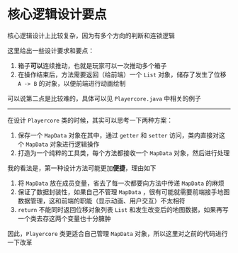 # 核心逻辑设计要点

核心逻辑设计上比较复杂，因为有多个方向的判断和连锁逻辑

这里给出一些设计要求和要点：

1. 箱子**可以**连续推动，也就是玩家可以一次推动多个箱子
2. 在操作结束后，方法需要返回（给前端）一个 `List` 对象，储存了发生了位移 `A -> B` 的对象，以便前端进行动画绘制

可以说第二点是比较难的，具体可以见 `Playercore.java` 中相关的例子

---

在设计 `Playercore` 类的时候，其实可以思考一下两种方案：

1. 保存一个 `MapData` 对象在其中，通过 `getter` 和 `setter` 访问，类内直接对这个 `MapData` 对象进行逻辑操作
2. 打造为一个纯粹的工具类，每个方法都接收一个 `MapData` 对象，然后进行处理

我的看法是，第一种设计方法可能更加**便捷**，理由如下

1. 将 `MapData` 放在成员变量，省去了每一次都要向方法中传递 `MapData` 的麻烦
2. 保证了数据封装性，如果自己不管理 `MapData` ，很有可能就需要前端接手地图数据管理，这和前端的职能（显示动画、用户交互）不太相符
3. `return` 不能同时返回位移对象列表 `List` 和发生改变后的地图数据，如果再写一个类去存这两个变量也十分臃肿

因此，`Playercore` 类更适合自己管理 `MapData` 对象，所以这里对之前的代码进行一下改革 